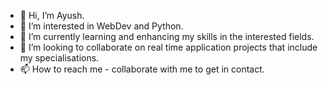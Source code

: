 - 👋 Hi, I’m Ayush.
- 👀 I’m interested in WebDev and Python.
- 🌱 I’m currently learning and enhancing my skills in the interested fields.
- 💞️ I’m looking to collaborate on real time application projects that include my specialisations.
- 📫 How to reach me - collaborate with me to get in contact.


